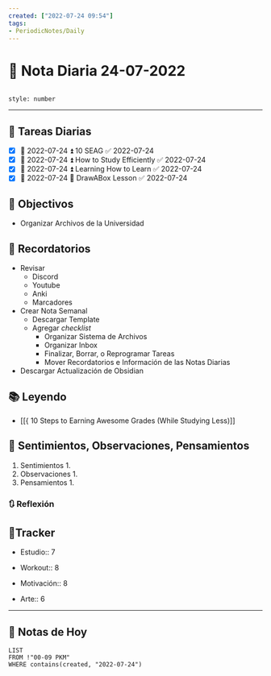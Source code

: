 ```yaml
---
created: ["2022-07-24 09:54"]
tags:
- PeriodicNotes/Daily
---
```


# 📅 Nota Diaria  24-07-2022
```toc

style: number

```

---
## 🔷 Tareas Diarias
- [x] 📅 2022-07-24 ⏫ 10 SEAG ✅ 2022-07-24
- [x] 📅 2022-07-24 ⏫ How to Study Efficiently ✅ 2022-07-24
- [x] 📅 2022-07-24 ⏫ Learning How to Learn ✅ 2022-07-24
- [x] 📅 2022-07-24 🔼 DrawABox Lesson ✅ 2022-07-24

## 🎯 Objectivos
- Organizar Archivos de la Universidad
## 📕 Recordatorios
- Revisar
	- Discord
	- Youtube
	- Anki
	- Marcadores
- Crear Nota Semanal
	- Descargar Template
	- Agregar *checklist*
		- Organizar Sistema de Archivos
		- Organizar Inbox
		- Finalizar, Borrar, o Reprogramar Tareas
		- Mover Recordatorios e Información de las Notas Diarias
- Descargar Actualización de Obsidian
## 📚 Leyendo
- [[{ 10 Steps to Earning Awesome Grades (While Studying Less)]]
## 💬 Sentimientos, Observaciones, Pensamientos 
1. Sentimientos
	1. 
2. Observaciones
	1. 
3. Pensamientos
	1. 
### 🔃 Reflexión

## 🔷Tracker

- Estudio:: 7

- Workout:: 8

- Motivación:: 8

- Arte:: 6
---

## 📅 Notas de Hoy
```dataview
LIST 
FROM !"00-09 PKM" 
WHERE contains(created, "2022-07-24")
```